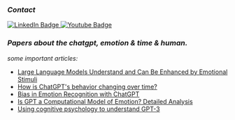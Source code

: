 ### *Contact*
<a href="https://www.linkedin.com/in/pengyu-chen-a07973181/">
  <img src="https://img.shields.io/badge/LinkedIn-blue?style=for-the-badge&logo=linkedin&logoColor=yellow" alt="LinkedIn Badge"/>
</a>
<a href="andyphilharmonic@gmail.com">
  <img src="https://img.shields.io/badge/Gmail-yellow?style=for-the-badge&logo=gmail&logoColor=blue" alt="Youtube Badge"/>
</a>

### *Papers about the chatgpt, emotion & time & human.*

*some important articles:*
- [Large Language Models Understand and Can Be Enhanced by Emotional Stimuli](arxiv.org/pdf/2307.11760.pdf)
- [How is ChatGPT's behavior changing over time?](https://arxiv.org/abs/2307.09009)
- [Bias in Emotion Recognition with ChatGPT](https://arxiv.org/pdf/2310.11753.pdf)
- [Is GPT a Computational Model of Emotion? Detailed Analysis](https://arxiv.org/ftp/arxiv/papers/2307/2307.13779.pdf)
- [Using cognitive psychology to understand GPT-3](https://www.pnas.org/doi/epdf/10.1073/pnas.2218523120)


